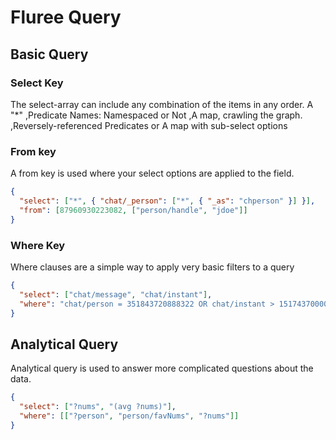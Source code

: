 # Fluree Query
## Basic Query
### Select Key
The select-array can include any combination of the items in any order. A "*"
,Predicate Names: Namespaced or Not
,A map, crawling the graph.
,Reversely-referenced Predicates
or A map with sub-select options
### From key
A from key is used where your select options are applied to the field.
``` json
{
  "select": ["*", { "chat/_person": ["*", { "_as": "chperson" }] }],
  "from": [87960930223082, ["person/handle", "jdoe"]]
}
```
### Where Key
Where clauses are a simple way to apply very basic filters to a query
``` json
{
  "select": ["chat/message", "chat/instant"],
  "where": "chat/person = 351843720888322 OR chat/instant > 1517437000000"
}

```

## Analytical Query
Analytical query is used to answer more complicated questions about the data.
``` json
{
  "select": ["?nums", "(avg ?nums)"],
  "where": [["?person", "person/favNums", "?nums"]]
}
```


